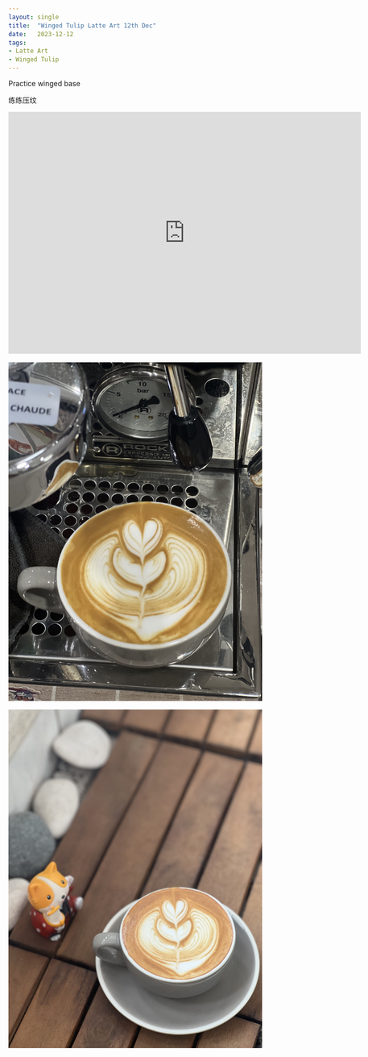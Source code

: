 ```yaml
---
layout: single
title:  "Winged Tulip Latte Art 12th Dec"
date:   2023-12-12
tags:
- Latte Art
- Winged Tulip
---
```



Practice winged base

练练压纹



<div class="embed-container">
  <iframe
      src="https://www.youtube.com/embed/eFa3OlzKSFM"
      width="700"
      height="480"
      frameborder="0"
      allowfullscreen="true">
  </iframe>
</div>



![](/assets/img/2023/12/12/IMG_1129.jpg)

![](/assets/img/2023/12/12/IMG_1133.jpg)

